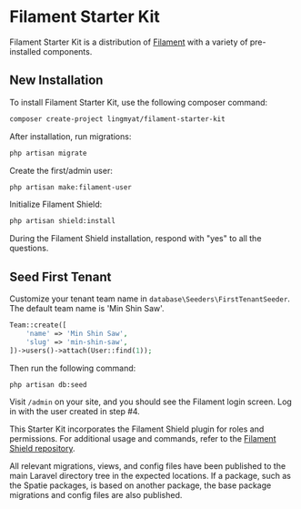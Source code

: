 # Filament Starter Kit

Filament Starter Kit is a distribution of [Filament](https://filamentphp.com/) with a variety of pre-installed components.

## New Installation

To install Filament Starter Kit, use the following composer command:

```bash
composer create-project lingmyat/filament-starter-kit
```

After installation, run migrations:

```bash
php artisan migrate
```

Create the first/admin user:

```bash
php artisan make:filament-user
```

Initialize Filament Shield:

```bash
php artisan shield:install
```

During the Filament Shield installation, respond with "yes" to all the questions.

## Seed First Tenant 

Customize your tenant team name in `database\Seeders\FirstTenantSeeder`. The default team name is 'Min Shin Saw'.

```php
Team::create([
    'name' => 'Min Shin Saw',
    'slug' => 'min-shin-saw',
])->users()->attach(User::find(1));
```

Then run the following command:

```bash
php artisan db:seed
```

Visit `/admin` on your site, and you should see the Filament login screen. Log in with the user created in step #4.

This Starter Kit incorporates the Filament Shield plugin for roles and permissions. For additional usage and commands, refer to the [Filament Shield repository](https://github.com/bezhanSalleh/filament-shield).

All relevant migrations, views, and config files have been published to the main Laravel directory tree in the expected locations. If a package, such as the Spatie packages, is based on another package, the base package migrations and config files are also published.
